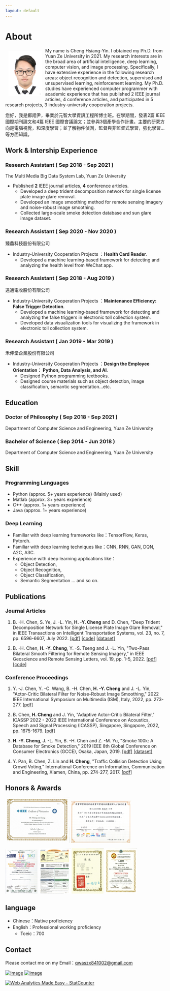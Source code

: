 ```yaml
---
layout: default
---
```



<!-- ![Branching](./figures/demo.jpg) -->

# About
<img alt="" src="figures/photo.JPG" style=" float:left ; margin:10px " width="21%">My name is Cheng Hsiang-Yin. I obtained my Ph.D. from Yuan Ze University in 2021. My research interests are in the broad area of artificial intelligence, deep learning, computer vision, and image processing. Specifically, I have extensive experience in the following research areas: object recognition and detection, supervised and unsupervised learning, reinforcement learning. My Ph.D. studies have experienced computer programmer with academic experience that has published 2 IEEE journal articles, 4 conference articles, and participated in 5 research projects, 3 industry-university cooperation projects. <br clear="left">

您好，我是鄭翔尹，畢業於元智大學資訊工程所博士班。在學期間，發表2篇 IEEE 國際期刊論文和4篇 IEEE 國際會議論文；並參與3個產學合作計畫。主要的研究方向是電腦視覺，和深度學習；並了解物件偵測，監督與非監督式學習，強化學習...等方面知識。

<!-- 您好，我是鄭翔尹，畢業於元智大學資訊工程所博士班。在學期間，發表2篇 IEEE 國際期刊論文和3篇 IEEE 國際會議論文；並參與3個產學合作計畫。主要的研究方向是電腦視覺，和深度學習；並了解物件偵測，監督與非監督式學習，強化學習...等方面知識。 -->

<!-- I am Joe from Taiwan. I have passion in computer science. This passion carried me through my education at Yuan-Ze University. My Ph.D. studies have provided me with broad proficiency in the use of computer science engineering methods, techniques, and tools. Alongside this, I experienced computer programmer with academic experience that has published 2 IEEE journal articles, 3 conference articles, and participated in 3 industry-university cooperation projects.
 -->
<!--My name is Joe. I have passion in computer science. This passion carried me through my education at Yuan-Ze University. My Ph.D. studies have provided me with broad proficiency in the use of computer science and engineering methods, techniques, and tools. Alongside this, I experienced computer programmer with academic experience that has published 2 IEEE journal articles, 3 conference articles, and participated in 3 industry-university cooperation projects.
My research interests are in the broad area of computer vision, artificial intelligence, and image processing. Specifically, I have extensive experience in the following research areas: object recognition and detection, machine learning, deep learning, supervised and unsupervised learning, image super-resolution, and able to write the following specialties languages: Python, Matlab, C++, and Java.-->

## Work & Intership Experience
### Research Assistant ( Sep 2018 - Sep 2021 )
The Multi Media Big Data System Lab, Yuan Ze University
- Published **2** IEEE journal articles, **4** conference articles.
  - Developed a deep trident decomposition network for single license plate image glare removal.
  - Developed an image smoothing method for remote sensing imagery and noise-robust image smoothing.
  - Collected large-scale smoke detection database and sun glare image dataset.

### Research Assistant ( Sep 2020 - Nov 2020 )
臻鼎科技股份有限公司
- Industry‑University Cooperation Projects ：**Health Card Reader**.
  - Developed a machine learning‑based framework for detecting and analyzing the health level from WeChat app.

### Research Assistant ( Sep 2018 - Aug 2019 )
遠通電收股份有限公司
- Industry‑University Cooperation Projects ：**Maintenance Efficiency: False Trigger Detection**.
  - Developed a machine learning‑based framework for detecting and analyzing the false triggers in electronic toll collection system.
  - Developed data visualization tools for visualizing the framework in electronic toll collection system.

### Research Assistant ( Jan 2019 - Mar 2019 )
禾伸堂企業股份有限公司
- Industry‑University Cooperation Projects ：**Design the Employee Orientation： Python, Data Analysis, and AI**.
  - Designed Python programming textbooks.
  - Designed course materials such as object detection, image classification, semantic segmentation...etc.

## Education
### Doctor of Philosophy ( Sep 2018 - Sep 2021 )
Department of Computer Science and Engineering, Yuan Ze University

### Bachelor of Science ( Sep 2014 - Jun 2018 )
Department of Computer Science and Engineering, Yuan Ze University

## Skill
### Programming Languages
- Python (approx. 5+ years experience) (Mainly used)
- Matlab (approx. 3+ years experience)
- C++ (approx. 1+ years experience)
- Java (approx. 1+ years experience)

### Deep Learning
- Familiar with deep learning frameworks like：TensorFlow, Keras, Pytorch.
- Familiar with deep learning techniques like：CNN, RNN, GAN, DQN, A2C, A3C.
- Experience with deep learning applications like：
  - Object Detection,
  - Object Recognition,
  - Object Classification,
  - Semantic Segmentation ... and so on.

## Publications
### Journal Articles
1. B. -H. Chen, S. Ye, J. -L. Yin, **H. -Y. Cheng** and D. Chen, "Deep Trident Decomposition Network for Single License Plate Image Glare Removal," in IEEE Transactions on Intelligent Transportation Systems, vol. 23, no. 7, pp. 6596-6607, July 2022. [[pdf]](https://ieeexplore.ieee.org/document/9357944) [[code]](https://github.com/bigmms/chen_tits21) [[dataset]](https://bigmms.github.io/chen_tits21_dataset/)

2. B. -H. Chen, **H. -Y. Cheng**, Y. -S. Tseng and J. -L. Yin, "Two-Pass Bilateral Smooth Filtering for Remote Sensing Imagery," in IEEE Geoscience and Remote Sensing Letters, vol. 19, pp. 1-5, 2022. [[pdf]](https://ieeexplore.ieee.org/document/9325516) [[code]](https://github.com/bigmms/chen_grsl21_tpbf)

### Conference Proceedings
1. Y. -J. Chen, Y. -C. Wang, B. -H. Chen, **H. -Y. Cheng** and J. -L. Yin, "Actor-Critic Bilateral Filter for Noise-Robust Image Smoothing," 2022 IEEE International Symposium on Multimedia (ISM), Italy, 2022, pp. 273-277. [[pdf]](https://ieeexplore.ieee.org/document/10019656)

2. B. Chen, **H. Cheng** and J. Yin, "Adaptive Actor-Critic Bilateral Filter," ICASSP 2022 - 2022 IEEE International Conference on Acoustics, Speech and Signal Processing (ICASSP), Singapore, Singapore, 2022, pp. 1675-1679. [[pdf]](https://ieeexplore.ieee.org/document/9746631)

3. **H. -Y. Cheng**, J. -L. Yin, B. -H. Chen and Z. -M. Yu, "Smoke 100k: A Database for Smoke Detection," 2019 IEEE 8th Global Conference on Consumer Electronics (GCCE), Osaka, Japan, 2019. [[pdf]](https://ieeexplore.ieee.org/document/9015309) [[dataset]](https://bigmms.github.io/cheng_gcce19_smoke100k/)

4. Y. Pan, B. Chen, Z. Lin and **H. Cheng**, "Traffic Collision Detection Using Crowd Voting," International Conference on Information, Communication and Engineering, Xiamen, China, pp. 274-277, 2017. [[pdf]](https://ieeexplore.ieee.org/document/8479158)

## Honors & Awards
<a href="https://github.com/qwe12345113/Resume/blob/main/figures/gcce.jpg" title=""><img src="figures/gcce.jpg" alt="Cover" width="40%"/></a> <a href="https://github.com/qwe12345113/Resume/blob/main/figures/award3.png" title=""><img src="figures/award3.png" alt="Cover" width="38%"/></a>

<a href="https://github.com/qwe12345113/Resume/blob/main/figures/ICICE.pdf" title=""><img src="figures/ICICE.jpg" alt="Cover" width="20%"/></a> <a href="https://github.com/qwe12345113/Resume/blob/main/figures/toeic.pdf" title=""><img src="figures/toeic.jpg" alt="Cover" width="20%"/></a> <a href="https://github.com/qwe12345113/Resume/blob/main/figures/award2.png" title=""><img src="figures/award2.png" alt="Cover" width="20%"/></a> <a href="https://github.com/qwe12345113/Resume/blob/main/figures/award1.jpg" title=""><img src="figures/award1.jpg" alt="Cover" width="20%"/></a>

## language
- Chinese：Native proficiency
- English：Professional working proficiency
  - Toeic：700 

## Contact
Please contact me on my Email：[qwaszx841002@gmail.com](mailto:qwaszx841002@gmail.com)

<!-- * Follow me on [Linkedin profile](http://www.linkedin.com/in/joe66-zheng) and [github page](https://github.com/qwe12345113). -->

[![image](https://img.shields.io/badge/LinkedIn-0077B5?style=for-the-badge&logo=linkedin&logoColor=white)](http://www.linkedin.com/in/joe66-zheng)
[![image](https://img.shields.io/badge/GitHub-100000?style=for-the-badge&logo=github&logoColor=white)](https://github.com/qwe12345113)


<!-- <script src="https://platform.linkedin.com/badges/js/profile.js" async defer type="text/javascript"></script> -->

<div class="badge-base LI-profile-badge" data-locale="zh_TW" data-size="medium" data-theme="dark" data-type="VERTICAL" data-vanity="joe66-zheng" data-version="v1"><a class="badge-base__link LI-simple-link" href="https://tw.linkedin.com/in/joe66-zheng?trk=profile-badge"> </a></div>
              


<!-- Default Statcounter code for cheng_gcce19_smoke100k
https://bigmms.github.io/cheng_gcce19_smoke100k/ -->
<script type="text/javascript">
var sc_project=12425948; 
var sc_invisible=1; 
var sc_security="1de152be"; 
</script>
<script type="text/javascript"
src="https://www.statcounter.com/counter/counter.js"
async></script>
<noscript><div class="statcounter"><a title="Web Analytics
Made Easy - StatCounter" href="https://statcounter.com/"
target="_blank"><img class="statcounter"
src="https://c.statcounter.com/12425948/0/1de152be/1/"
alt="Web Analytics Made Easy -
StatCounter"></a></div></noscript>
<!-- End of Statcounter Code -->

<!-- 由 Google 結構化資料標記協助工具產生的 JSON-LD 標記。 -->
<script type="application/ld+json">
{
  "@context" : "http://schema.org",
  "@type" : "Resume",
  "name" : "Joe",
  "description" : "my resume",
  "distribution" : {
    "@type" : "DataDownload",
    "contentUrl" : "https://qwe12345113.github.io/Resume/"
  },
  "sourceOrganization" : "qwe12345113",
  "datePublished" : "2022-05-09"
}
</script>

